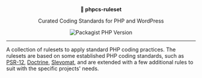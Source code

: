 <div align="center">
  <strong>💅 phpcs-ruleset</strong>
  <p>Curated Coding Standards for PHP and WordPress</p>

  ![Packagist PHP Version](https://img.shields.io/packagist/dependency-v/syntatis/coding-standard/php)
</div>

---

A collection of rulesets to apply standard PHP coding practices. The rulesets are based on some established PHP coding standards, such as [PSR-12](https://www.php-fig.org/psr/psr-12/), [Doctrine](https://github.com/doctrine/coding-standard), [Slevomat](https://github.com/slevomat/coding-standard), and are extended with a few additional rules to suit with the specific projects' needs.
